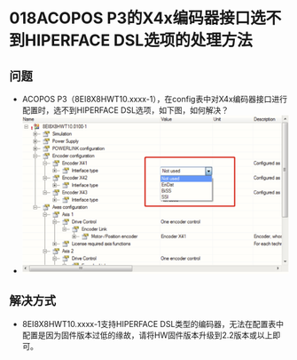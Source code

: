 # 018ACOPOS P3的X4x编码器接口选不到HIPERFACE DSL选项的处理方法
## 问题
- ACOPOS P3（8EI8X8HWT10.xxxx-1），在config表中对X4x编码器接口进行配置时，选不到HIPERFACE DSL选项，如下图，如何解决？
- ![Img](./FILES/018ACOPOS%20P3的X4x编码器接口选不到HIPERFACE%20DSL选项的处理方法.md/img-20220616111709.png)

## 解决方式
- 8EI8X8HWT10.xxxx-1支持HIPERFACE DSL类型的编码器，无法在配置表中配置是因为固件版本过低的缘故，请将HW固件版本升级到2.2版本或以上即可。